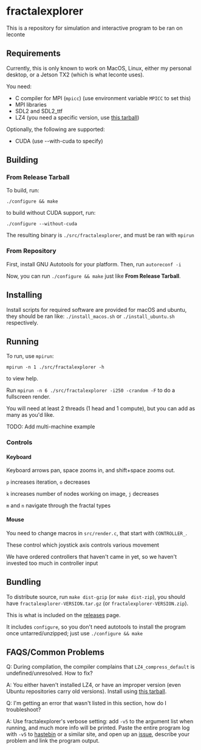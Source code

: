 # fractalexplorer

This is a repository for simulation and interactive program to be ran on leconte

## Requirements

Currently, this is only known to work on MacOS, Linux, either my personal desktop, or a Jetson TX2 (which is what leconte uses).

You need:

  * C compiler for MPI (`mpicc`) (use environment variable `MPICC` to set this)
  * MPI libraries
  * SDL2 and SDL2_ttf
  * LZ4 (you need a specific version, use [this tarball](https://github.com/lz4/lz4/archive/v1.7.5.tar.gz))

Optionally, the following are supported:

 * CUDA (use --with-cuda to specify)


## Building

### From Release Tarball

To build, run:

`./configure && make`

to build without CUDA support, run:

`./configure --without-cuda`

The resulting binary is `./src/fractalexplorer`, and must be ran with `mpirun`

### From Repository

First, install GNU Autotools for your platform. Then, run `autoreconf -i`

Now, you can run `./configure && make` just like **From Release Tarball**.


## Installing

Install scripts for required software are provided for macOS and ubuntu, they should be ran like: `./install_macos.sh` or `./install_ubuntu.sh` respectively.


## Running

To run, use `mpirun`:

`mpirun -n 1 ./src/fractalexplorer -h`

to view help.


Run `mpirun -n 6 ./src/fractalexplorer -i250 -crandom -F` to do a fullscreen render.

You will need at least 2 threads (1 head and 1 compute), but you can add as many as you'd like.

TODO: Add multi-machine example


### Controls

#### Keyboard

Keyboard arrows pan, space zooms in, and shift+space zooms out.

`p` increases iteration, `o` decreases

`k` increases number of nodes working on image, `j` decreases

`m` and `n` navigate through the fractal types



#### Mouse

You need to change macros in `src/render.c`, that start with `CONTROLLER_`.

These control which joystick axis controls various movement

We have ordered controllers that haven't came in yet, so we haven't invested too much in controller input

## Bundling

To distribute source, run `make dist-gzip` (or `make dist-zip`), you should have `fractalexplorer-VERSION.tar.gz` (or `fractalexplorer-VERSION.zip`).

This is what is included on the [releases](http://github.com/ornl-leconte/fractalexplorer/releases) page.


It includes `configure`, so you don't need autotools to install the program once untarred/unzipped; just use `./configure && make`


## FAQS/Common Problems

Q: During compilation, the compiler complains that `LZ4_compress_default` is undefined/unresolved. How to fix?

A: You either haven't installed LZ4, or have an improper version (even Ubuntu repositories carry old versions). Install using [this tarball](https://github.com/lz4/lz4/archive/v1.7.5.tar.gz).



Q: I'm getting an error that wasn't listed in this section, how do I troubleshoot?

A: Use fractalexplorer's verbose setting: add `-v5` to the argument list when running, and much more info will be printed. Paste the entire program log with `-v5` to [hastebin](https://hastebin.com/) or a similar site, and open up an [issue](https://github.com/ornl-leconte/fractalexplorer/issues/new), describe your problem and link the program output.
